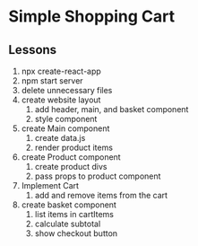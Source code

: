 # Simple Shopping Cart

## Lessons

1. npx create-react-app
2. npm start server
3. delete unnecessary files
4. create website layout
	1. add header, main, and basket component
	2. style component
5. create Main component
	1. create data.js
	2. render product items
6. create Product component
	1. create product divs
	2. pass props to product component
7. Implement Cart
	1. add and remove items from the cart
8. create basket component
	1. list items in cartItems
	2. calculate subtotal
	3. show checkout button